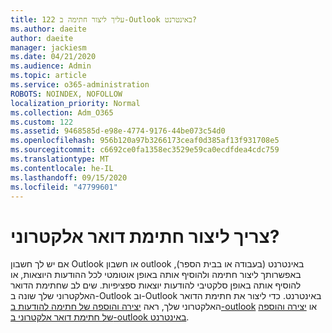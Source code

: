 ```yaml
---
title: 122 עליך ליצור חתימה ב-Outlook באינטרנט?
ms.author: daeite
author: daeite
manager: jackiesm
ms.date: 04/21/2020
ms.audience: Admin
ms.topic: article
ms.service: o365-administration
ROBOTS: NOINDEX, NOFOLLOW
localization_priority: Normal
ms.collection: Adm_O365
ms.custom: 122
ms.assetid: 9468585d-e98e-4774-9176-44be073c54d0
ms.openlocfilehash: 956b120a97b3266173ceaf0d385af13f931708e5
ms.sourcegitcommit: c6692ce0fa1358ec3529e59ca0ecdfdea4cdc759
ms.translationtype: MT
ms.contentlocale: he-IL
ms.lasthandoff: 09/15/2020
ms.locfileid: "47799601"
---
```

# <a name="need-to-create-an-email-signature"></a>צריך ליצור חתימת דואר אלקטרוני?

אם יש לך חשבון Outlook או חשבון outlook באינטרנט (בעבודה או בבית הספר), באפשרותך ליצור חתימה ולהוסיף אותה באופן אוטומטי לכל ההודעות היוצאות, או להוסיף אותה באופן סלקטיבי להודעות יוצאות ספציפיות. שים לב שחתימת הדואר האלקטרוני שלך שונה ב-Outlook וב-Outlook באינטרנט. כדי ליצור את חתימת הדואר האלקטרוני שלך, ראה [יצירה והוספה של חתימה להודעות ב-outlook](https://support.office.com/article/8ee5d4f4-68fd-464a-a1c1-0e1c80bb27f2.aspx) או [יצירה והוספה של חתימת דואר אלקטרוני ב-outlook באינטרנט](https://support.office.com/article/5ff9dcfd-d3f1-447b-b2e9-39f91b074ea3.aspx).

